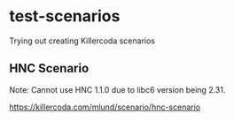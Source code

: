 # test-scenarios

Trying out creating Killercoda scenarios



## HNC Scenario

Note: Cannot use HNC 1.1.0 due to libc6 version being 2.31.

https://killercoda.com/mlund/scenario/hnc-scenario

